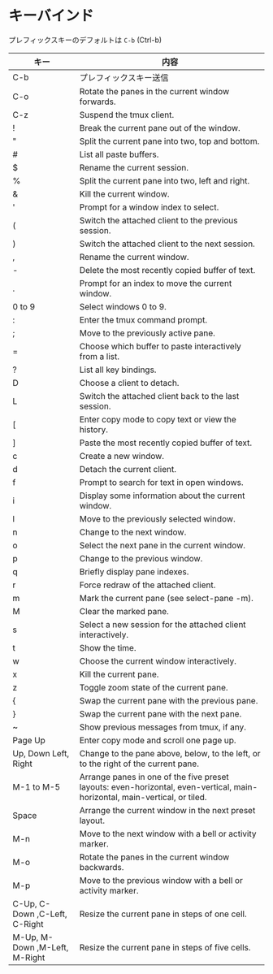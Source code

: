 
# キーバインド

プレフィックスキーのデフォルトは `C-b` (Ctrl-b)


| キー                  | 内容                                                 |
|----------------------|-------------------------------------------------------
| C-b                  | プレフィックスキー送信
| C-o                  | Rotate the panes in the current window forwards.
|         C-z          |Suspend the tmux client.
|         !            |Break the current pane out of the window.
|         "            |Split the current pane into two, top and bottom.
|         #            |List all paste buffers.
|         $            |Rename the current session.
|         %            |Split the current pane into two, left and right.
|         &            |Kill the current window.
|         '            |Prompt for a window index to select.
|         (            |Switch the attached client to the previous session.
|         )            |Switch the attached client to the next session.
|         ,            |Rename the current window.
|         -            |Delete the most recently copied buffer of text.
|         .            |Prompt for an index to move the current window.
|         0 to 9       |Select windows 0 to 9.
|         :            |Enter the tmux command prompt.
|         ;            |Move to the previously active pane.
|         =            |Choose which buffer to paste interactively from a list.
|         ?            |List all key bindings.
|         D            |Choose a client to detach.
|         L            |Switch the attached client back to the last session.
|         [            |Enter copy mode to copy text or view the history.
|         ]            |Paste the most recently copied buffer of text.
|         c            |Create a new window.
|         d            |Detach the current client.
|         f            |Prompt to search for text in open windows.
|         i            |Display some information about the current window.
|         l            |Move to the previously selected window.
|         n            |Change to the next window.
|         o            |Select the next pane in the current window.
|         p            |Change to the previous window.
|         q            |Briefly display pane indexes.
|         r            |Force redraw of the attached client.
|         m            |Mark the current pane (see select-pane -m).
|         M            |Clear the marked pane.
|         s            |Select a new session for the attached client interactively.
|         t            |Show the time.
|         w            |Choose the current window interactively.
|         x            |Kill the current pane.
|         z            |Toggle zoom state of the current pane.
|         {            |Swap the current pane with the previous pane.
|         }            |Swap the current pane with the next pane.
|         ~            |Show previous messages from tmux, if any.
|         Page Up      |Enter copy mode and scroll one page up.
|         Up, Down Left, Right  | Change to the pane above, below, to the left, or to the right of the current pane.
|         M-1 to M-5            | Arrange panes in one of the five preset layouts: even-horizontal, even-vertical, main-horizontal, main-vertical, or tiled.
|         Space        | Arrange the current window in the next preset layout.
|         M-n          | Move to the next window with a bell or activity marker.
|         M-o          | Rotate the panes in the current window backwards.
|         M-p          | Move to the previous window with a bell or activity marker.
|         C-Up, C-Down ,C-Left, C-Right | Resize the current pane in steps of one cell.
|         M-Up, M-Down ,M-Left, M-Right | Resize the current pane in steps of five cells.